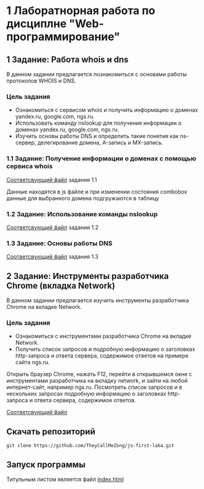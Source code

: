 <h1>1 Лаборатнорная работа по дисциплне "Web-программирование"</h1>

<h2>1 Задание: Работа whois и dns</h2>
В данном задании предлагается познакомиться с основами работы протоколов WHOIS и DNS.
<h3>Цель задания</h3>
<ul>
  <li>Ознакомиться с сервисом whois и получить информацию о доменах yandex.ru, google.com, ngs.ru.</li>
  <li>Использовать команду nslookup для получения информации о доменах yandex.ru, google.com, ngs.ru.</li>
  <li>Изучить основы работы DNS и определить такие понятия как ns-сервер, делегирование домена, A-запись и MX-запись.</li>
</ul>
<h3>1.1 Задание: Получение информации о доменах с помощью сервиса whois</h3>

<a href="https://github.com/TheyCallMeZong/js-first-laba/blob/main/tasks/1.1Task.html">Соответсвующий файл</a> задания 1.1
<p>
  Данные находятся в js файле и при изменении состояния combobox данные для выбранного домена подгружаются в таблицу
</p>
<h3>1.2 Задание: Использование команды nslookup</h3>

<a href="https://github.com/TheyCallMeZong/js-first-laba/blob/main/tasks/1.2Task.html">Соответсвующий файл</a> задания 1.2
<h3>1.3 Задание: Основы работы DNS</h3>

<a href="https://github.com/TheyCallMeZong/js-first-laba/blob/main/tasks/1.3Task.html">Соответсвующий файл</a> задания 1.3
<h2>2 Задание: Инструменты разработчика Chrome (вкладка Network)</h2>
В данном задании предлагается изучить инструменты разработчика Chrome на вкладке Network.
<h3>Цель задания</h3>
<ul>
  <li>Ознакомиться с инструментами разработчика Chrome на вкладке Network.</li>
  <li>Получить список запросов и подробную информацию о заголовках http-запроса и ответа сервера, содержимое ответов на примере сайта ngs.ru.</li>
</ul>
<p>Открыть браузер Chrome, нажать F12, перейти в открывшемся окне с инструментами разработчика на вкладку network, и зайти на любой интернет-сайт, например ngs.ru. Посмотреть список запросов и в нескольких запросах подробную информацию о заголовках http-запроса и ответа сервера, содержимое ответов.</p>
<a href="https://github.com/TheyCallMeZong/js-first-laba/blob/main/tasks/2Task.html">Соответсвующий файл</a>
<h2>Скачать репозиторий</h2>
<pre>
<code>git clone https://github.com/TheyCallMeZong/js-first-laba.git</code>
</pre>

<h2>Запуск программы</h2>
Титульным листом является файл <a href="https://github.com/TheyCallMeZong/js-first-laba/blob/main/index.html">index.html</a>
